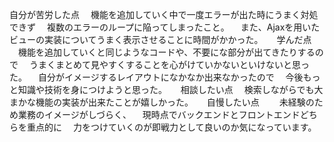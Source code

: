 
自分が苦労した点
　機能を追加していく中で一度エラーが出た時にうまく対処できず
　複数のエラーのループに陥ってしまったこと。
　また、Ajaxを用いたビューの実装についてうまく表示させることに時間がかかった。
　
学んだ点
　機能を追加していくと同じようなコードや、不要にな部分が出てきたりするので
　うまくまとめて見やすくすることを心がけていかないといけないと思った。
　自分がイメージするレイアウトになかなか出来なかったので
　今後もっと知識や技術を身につけようと思った。
　
相談したい点
　検索しながらでも大まかな機能の実装が出来たことが嬉しかった。
　
自慢したい点　
　未経験のため業務のイメージがしづらく、
　現時点でバックエンドとフロントエンドどちらを重点的に
　力をつけていくのが即戦力として良いのか気になっています。